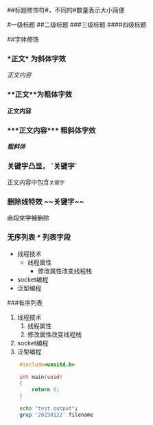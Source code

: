##标题修饰符\#，不同的\#数量表示大小简便

#一级标题
##二级标题
###三级标题
####四级标题

##字体修饰
### \*正文\* 为斜体字效

*正文内容*

### \*\*正文\*\*为粗体字效
**正文内容**

### \*\*\*正文内容\*\*\* 粗斜体字效

***粗斜体***

### 关键字凸显， \`关键字\`

正文内容中包含`关键字`

### 删除线特效 \~\~关键字\~\~

~~此段文字被删除~~

### 无序列表 \* 列表字段

* 线程技术
  * 线程属性
    * 修改属性改变线程栈
* socket编程
* 泛型编程

###有序列表
1. 线程技术
   1. 线程属性
     1. 修改属性改变线程栈
2. socket编程
3. 泛型编程

```c
	#include<unsitd.h>

	int main(void)
	{
		return 0;
	}

```
```bash
	echo "test output";
	grep '20230122' filename
```
  
